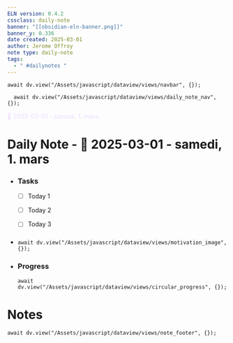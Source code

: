 ```yaml
---
ELN version: 0.4.2
cssclass: daily-note
banner: "[[obsidian-eln-banner.png]]"
banner_y: 0.336
date created: 2025-03-01
author: Jerome Offroy
note type: daily-note
tags:
  - " #dailynotes "
---
```


```dataviewjs
await dv.view("/Assets/javascript/dataview/views/navbar", {});
```

```dataviewjs
  await dv.view("/Assets/javascript/dataview/views/daily_note_nav", {});
```

<div class="title" style="color:#edf">
  📘 2025-03-01 - samedi, 1. mars
</div>

# Daily Note - 📘 2025-03-01 - samedi, 1. mars

  - ### Tasks
    - [ ] Today 1
    - [ ] Today 2
    - [ ] Today 3


- ###
  ```dataviewjs
  await dv.view("/Assets/javascript/dataview/views/motivation_image", {});
  ```

- ### Progress
  ```dataviewjs
  await dv.view("/Assets/javascript/dataview/views/circular_progress", {});
  ```

# Notes



```dataviewjs
await dv.view("/Assets/javascript/dataview/views/note_footer", {});
```
